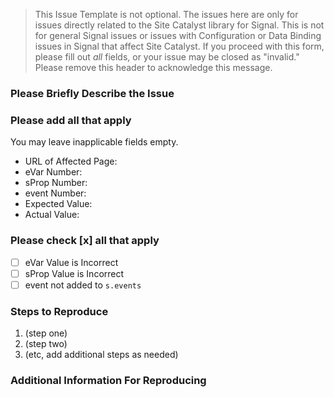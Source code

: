 > This Issue Template is not optional. The issues here are only for issues directly
related to the Site Catalyst library for Signal. This is not for general Signal
issues or issues with Configuration or Data Binding issues in Signal that affect
Site Catalyst. If you proceed with this form, please fill out *_all_* fields, or
your issue may be closed as "invalid." Please remove this header to acknowledge
this message.

### Please Briefly Describe the Issue



### Please add all that apply

You may leave inapplicable fields empty.

* URL of Affected Page:
* eVar Number:
* sProp Number:
* event Number:
* Expected Value:
* Actual Value:

### Please check [x] all that apply

- [ ] eVar Value is Incorrect  
- [ ] sProp Value is Incorrect  
- [ ] event not added to `s.events`

### Steps to Reproduce

1. (step one)
2. (step two)
3. (etc, add additional steps as needed)

### Additional Information For Reproducing
